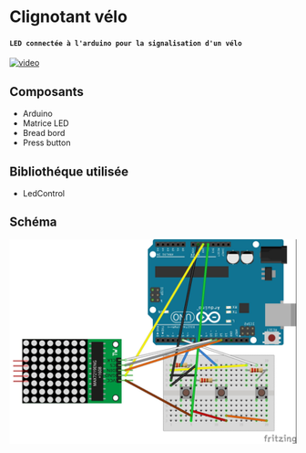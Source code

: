 # __Clignotant vélo__

#### `LED connectée à l'arduino pour la signalisation d'un vélo`

[![video](https://img.youtube.com/vi/A3YGFTn7JCA/0.jpg)](https://youtu.be/I3PM2Pmtjjs)

## __Composants__

+ Arduino
+ Matrice LED
+ Bread bord
+ Press button

## __Bibliothéque utilisée__

+ LedControl

## __Schéma__ 

![Sketch](Sketch_bb.jpg)

